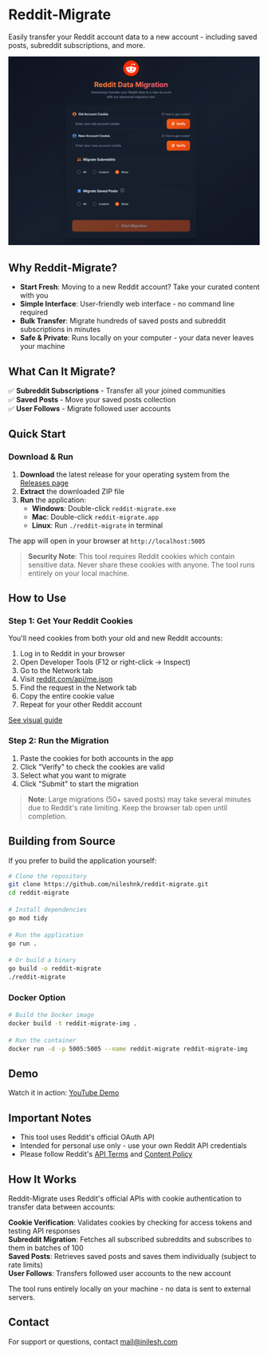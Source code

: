 # Reddit-Migrate

Easily transfer your Reddit account data to a new account - including saved posts, subreddit subscriptions, and more.

![Home](./docs/assets/app_home.png)

## Why Reddit-Migrate?

- **Start Fresh**: Moving to a new Reddit account? Take your curated content with you
- **Simple Interface**: User-friendly web interface - no command line required
- **Bulk Transfer**: Migrate hundreds of saved posts and subreddit subscriptions in minutes
- **Safe & Private**: Runs locally on your computer - your data never leaves your machine

## What Can It Migrate?

✅ **Subreddit Subscriptions** - Transfer all your joined communities  
✅ **Saved Posts** - Move your saved posts collection  
✅ **User Follows** - Migrate followed user accounts

## Quick Start

### Download & Run

1. **Download** the latest release for your operating system from the [Releases page](https://github.com/nileshnk/reddit-migrate/releases)
2. **Extract** the downloaded ZIP file
3. **Run** the application:
   - **Windows**: Double-click `reddit-migrate.exe`
   - **Mac**: Double-click `reddit-migrate.app`
   - **Linux**: Run `./reddit-migrate` in terminal

The app will open in your browser at `http://localhost:5005`

> **Security Note**: This tool requires Reddit cookies which contain sensitive data. Never share these cookies with anyone. The tool runs entirely on your local machine.

## How to Use

### Step 1: Get Your Reddit Cookies

You'll need cookies from both your old and new Reddit accounts:

1. Log in to Reddit in your browser
2. Open Developer Tools (F12 or right-click → Inspect)
3. Go to the Network tab
4. Visit [reddit.com/api/me.json](https://www.reddit.com/api/me.json)
5. Find the request in the Network tab
6. Copy the entire cookie value
7. Repeat for your other Reddit account

[See visual guide](./docs/assets/cookie-retrieval.gif)

### Step 2: Run the Migration

1. Paste the cookies for both accounts in the app
2. Click "Verify" to check the cookies are valid
3. Select what you want to migrate
4. Click "Submit" to start the migration

> **Note**: Large migrations (50+ saved posts) may take several minutes due to Reddit's rate limiting. Keep the browser tab open until completion.

## Building from Source

If you prefer to build the application yourself:

```bash
# Clone the repository
git clone https://github.com/nileshnk/reddit-migrate.git
cd reddit-migrate

# Install dependencies
go mod tidy

# Run the application
go run .

# Or build a binary
go build -o reddit-migrate
./reddit-migrate
```

### Docker Option

```bash
# Build the Docker image
docker build -t reddit-migrate-img .

# Run the container
docker run -d -p 5005:5005 --name reddit-migrate reddit-migrate-img
```

## Demo

Watch it in action: [YouTube Demo](https://youtu.be/cpwPjjkW2O4)

## Important Notes

- This tool uses Reddit's official OAuth API
- Intended for personal use only - use your own Reddit API credentials
- Please follow Reddit's [API Terms](https://www.reddit.com/dev/api/) and [Content Policy](https://redditinc.com/policies)

## How It Works

Reddit-Migrate uses Reddit's official APIs with cookie authentication to transfer data between accounts:

**Cookie Verification**: Validates cookies by checking for access tokens and testing API responses  
**Subreddit Migration**: Fetches all subscribed subreddits and subscribes to them in batches of 100  
**Saved Posts**: Retrieves saved posts and saves them individually (subject to rate limits)  
**User Follows**: Transfers followed user accounts to the new account

The tool runs entirely locally on your machine - no data is sent to external servers.

## Contact

For support or questions, contact [mail@inilesh.com](mailto:mail@inilesh.com)
